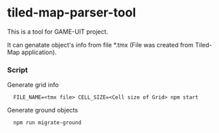 # tiled-map-parser-tool

This is a tool for GAME-UIT project.

It can genatate object's info from file *.tmx (File was created from Tiled-Map application).

### Script

Generate grid info

```
  FILE_NAME=<tmx file> CELL_SIZE=<Cell size of Grid> npm start
```


Generate ground objects

```
  npm run migrate-ground
```
